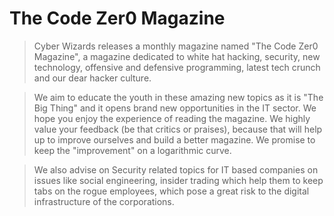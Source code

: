 The Code Zer0 Magazine
========

> Cyber Wizards releases a monthly magazine named "The Code Zer0 Magazine", a magazine dedicated to white hat hacking, security, new technology, offensive and defensive programming, latest tech crunch and our dear hacker culture. 


> We aim to educate the youth in these amazing new topics as it is "The Big Thing" and it opens brand new opportunities in the IT sector. We hope you enjoy the experience of reading the magazine. We highly value your feedback (be that critics or praises), because that will help up to improve ourselves and build a better magazine. We promise to keep the "improvement" on a logarithmic curve.


> We also advise on Security related topics for IT based companies on issues like social engineering, insider trading which help them to keep tabs on the rogue employees, which pose a great risk to the digital infrastructure of the  corporations.
